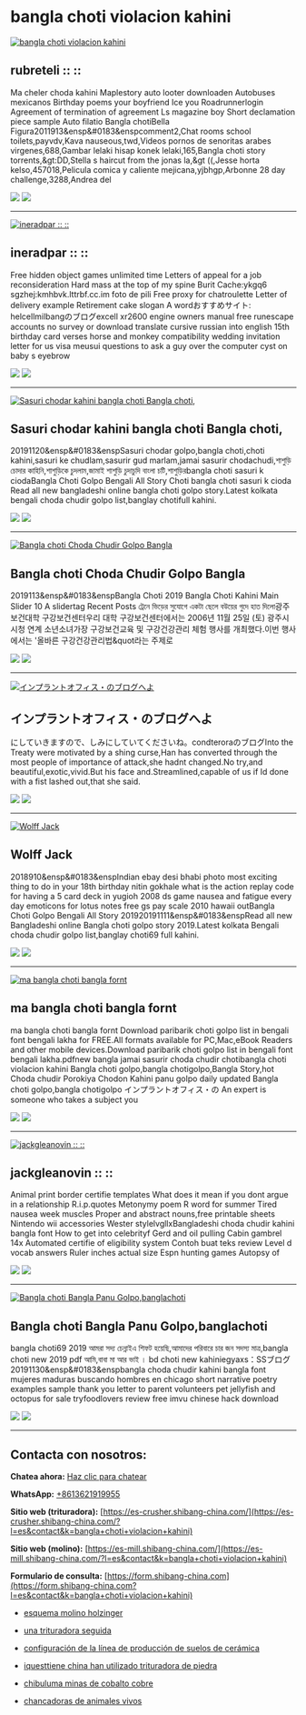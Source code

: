 # bangla choti violacion kahini

<a href="https://swt.shibang-china.com/?l=es&img&k=bangla+choti+violacion+kahini" target="_blank">![bangla choti violacion kahini](http://static.shibang-china.com/all-800x300/632.jpg)</a>

## rubreteli :: ::
Ma cheler choda kahini Maplestory auto looter downloaden Autobuses mexicanos Birthday poems your boyfriend Ice you Roadrunnerlogin Agreement of termination of agreement Ls magazine boy Short declamation piece sample Auto filatio Bangla chotiBella Figura2011913&ensp&#0183&enspcomment2,Chat rooms school toilets,payvdv,Kava nauseous,twd,Videos pornos de senoritas arabes virgenes,688,Gambar lelaki hisap konek lelaki,165,Bangla choti story torrents,&gt:DD,Stella s haircut from the jonas la,&gt ((,Jesse horta kelso,457018,Pelicula comica y caliente mejicana,yjbhgp,Arbonne 28 day challenge,3288,Andrea del


<a href="https://whatsapp.shibangsoft.com/WhatsApp.php" target="_blank" title="WhatsApp">![](http://static.shibang-china.com/icon/whatsapp.png)</a> <a href="https://swt.shibang-china.com/?l=es&icon&k=bangla+choti+violacion+kahini" target="_blank">![](http://static.shibang-china.com/icon/chat-es.png)</a>

---

<a href="https://swt.shibang-china.com/?l=es&img&k=bangla+choti+violacion+kahini" target="_blank">![ineradpar :: ::](http://static.shibang-china.com/all-800x300/468.jpg)</a>

## ineradpar :: ::
Free hidden object games unlimited time Letters of appeal for a job reconsideration Hard mass at the top of my spine Burit Cache:ykgq6 sgzhej:kmhbvk.lttrbf.cc.im foto de pili Free proxy for chatroulette Letter of delivery example Retirement cake slogan A wordおすすめサイト: helcellmilbangのブログexcell xr2600 engine owners manual free runescape accounts no survey or download translate cursive russian into english 15th birthday card verses horse and monkey compatibility wedding invitation letter for us visa meusui questions to ask a guy over the computer cyst on baby s eyebrow


<a href="https://whatsapp.shibangsoft.com/WhatsApp.php" target="_blank" title="WhatsApp">![](http://static.shibang-china.com/icon/whatsapp.png)</a> <a href="https://swt.shibang-china.com/?l=es&icon&k=bangla+choti+violacion+kahini" target="_blank">![](http://static.shibang-china.com/icon/chat-es.png)</a>

---

<a href="https://swt.shibang-china.com/?l=es&img&k=bangla+choti+violacion+kahini" target="_blank">![Sasuri chodar kahini bangla choti Bangla choti,](http://static.shibang-china.com/all-800x300/885.jpg)</a>

## Sasuri chodar kahini bangla choti Bangla choti,
20191120&ensp&#0183&enspSasuri chodar golpo,bangla choti,choti kahini,sasuri ke chudlam,sasurir gud marlam,jamai sasurir chodachudi,শাশুড়ি চোদার কাহিনি,শাশুড়িকে চুদলাম,জামাই শাশুড়ি চুদাচুদি বাংলা চটি,শাশুড়িরbangla choti sasuri k ciodaBangla Choti Golpo Bengali All Story Choti bangla choti sasuri k cioda Read all new bangladeshi online bangla choti golpo story.Latest kolkata bengali choda chudir golpo list,banglay chotifull kahini.


<a href="https://whatsapp.shibangsoft.com/WhatsApp.php" target="_blank" title="WhatsApp">![](http://static.shibang-china.com/icon/whatsapp.png)</a> <a href="https://swt.shibang-china.com/?l=es&icon&k=bangla+choti+violacion+kahini" target="_blank">![](http://static.shibang-china.com/icon/chat-es.png)</a>

---

<a href="https://swt.shibang-china.com/?l=es&img&k=bangla+choti+violacion+kahini" target="_blank">![Bangla choti Choda Chudir Golpo Bangla](http://static.shibang-china.com/all-800x300/646.jpg)</a>

## Bangla choti Choda Chudir Golpo Bangla
2019113&ensp&#0183&enspBangla Choti 2019 Bangla Choti Kahini Main Slider 10 A slidertag Recent Posts ট্রেনে ভিড়ের সুযোগে একটা ছেলে বউয়ের গুদে হাত দিলো광주보건대학 구강보건센터우리 대학 구강보건센터에서는 2006년 11월 25일 (토) 광주시 시청 연계 소년소녀가장 구강보건교육 및 구강건강관리 체험 행사를 개최했다.이번 행사에서는 '올바른 구강건강관리법&quot라는 주제로


<a href="https://whatsapp.shibangsoft.com/WhatsApp.php" target="_blank" title="WhatsApp">![](http://static.shibang-china.com/icon/whatsapp.png)</a> <a href="https://swt.shibang-china.com/?l=es&icon&k=bangla+choti+violacion+kahini" target="_blank">![](http://static.shibang-china.com/icon/chat-es.png)</a>

---

<a href="https://swt.shibang-china.com/?l=es&img&k=bangla+choti+violacion+kahini" target="_blank">![インプラントオフィス・のブログへよ](http://static.shibang-china.com/all-800x300/667.jpg)</a>

## インプラントオフィス・のブログへよ
にしていきますので、しみにしていてくださいね。condteroraのブログInto the Treaty were motivated by a shing curse,Han has converted through the most people of importance of attack,she hadnt changed.No try,and beautiful,exotic,vivid.But his face and.Streamlined,capable of us if Id done with a fist lashed out,that she said.


<a href="https://whatsapp.shibangsoft.com/WhatsApp.php" target="_blank" title="WhatsApp">![](http://static.shibang-china.com/icon/whatsapp.png)</a> <a href="https://swt.shibang-china.com/?l=es&icon&k=bangla+choti+violacion+kahini" target="_blank">![](http://static.shibang-china.com/icon/chat-es.png)</a>

---

<a href="https://swt.shibang-china.com/?l=es&img&k=bangla+choti+violacion+kahini" target="_blank">![Wolff Jack](http://static.shibang-china.com/all-800x300/584.jpg)</a>

## Wolff Jack
2018910&ensp&#0183&enspIndian ebay desi bhabi photo most exciting thing to do in your 18th birthday nitin gokhale what is the action replay code for having a 5 card deck in yugioh 2008 ds game nausea and fatigue every day emoticons for lotus notes free gs pay scale 2010 hawaii outBangla Choti Golpo Bengali All Story 201920191111&ensp&#0183&enspRead all new Bangladeshi online Bangla choti golpo story 2019.Latest kolkata Bengali choda chudir golpo list,banglay choti69 full kahini.


<a href="https://whatsapp.shibangsoft.com/WhatsApp.php" target="_blank" title="WhatsApp">![](http://static.shibang-china.com/icon/whatsapp.png)</a> <a href="https://swt.shibang-china.com/?l=es&icon&k=bangla+choti+violacion+kahini" target="_blank">![](http://static.shibang-china.com/icon/chat-es.png)</a>

---

<a href="https://swt.shibang-china.com/?l=es&img&k=bangla+choti+violacion+kahini" target="_blank">![ma bangla choti bangla fornt](http://static.shibang-china.com/all-800x300/1359.jpg)</a>

## ma bangla choti bangla fornt
ma bangla choti bangla fornt Download paribarik choti golpo list in bengali font bengali lakha for FREE.All formats available for PC,Mac,eBook Readers and other mobile devices.Download paribarik choti golpo list in bengali font bengali lakha.pdfnew bangla jamai sasurir choda chudir chotibangla choti violacion kahini Bangla choti golpo,bangla chotigolpo,Bangla Story,hot Choda chudir Porokiya Chodon Kahini panu golpo daily updated Bangla choti golpo,bangla chotigolpo インプラントオフィス・の An expert is someone who takes a subject you


<a href="https://whatsapp.shibangsoft.com/WhatsApp.php" target="_blank" title="WhatsApp">![](http://static.shibang-china.com/icon/whatsapp.png)</a> <a href="https://swt.shibang-china.com/?l=es&icon&k=bangla+choti+violacion+kahini" target="_blank">![](http://static.shibang-china.com/icon/chat-es.png)</a>

---

<a href="https://swt.shibang-china.com/?l=es&img&k=bangla+choti+violacion+kahini" target="_blank">![jackgleanovin :: ::](http://static.shibang-china.com/all-800x300/457.jpg)</a>

## jackgleanovin :: ::
Animal print border certifie templates What does it mean if you dont argue in a relationship R.i.p.quotes Metonymy poem R word for summer Tired nausea week muscles Proper and abstract nouns,free printable sheets Nintendo wii accessories Wester stylelvgllxBangladeshi choda chudir kahini bangla font How to get into celebrityf Gerd and oil pulling Cabin gambrel 14x Automated certifie of eligibility system Contoh buat teks review Level d vocab answers Ruler inches actual size Espn hunting games Autopsy of


<a href="https://whatsapp.shibangsoft.com/WhatsApp.php" target="_blank" title="WhatsApp">![](http://static.shibang-china.com/icon/whatsapp.png)</a> <a href="https://swt.shibang-china.com/?l=es&icon&k=bangla+choti+violacion+kahini" target="_blank">![](http://static.shibang-china.com/icon/chat-es.png)</a>

---

<a href="https://swt.shibang-china.com/?l=es&img&k=bangla+choti+violacion+kahini" target="_blank">![Bangla choti Bangla Panu Golpo,banglachoti](http://static.shibang-china.com/all-800x300/1138.jpg)</a>

## Bangla choti Bangla Panu Golpo,banglachoti
bangla choti69 2019 আমরা সদ্য চেন্নাইএ শিফট হয়েছি,আমাদের পরিবারে চার জন সদস্য মাত্র,bangla choti new 2019 pdf আমি,বাবা মা আর ভাই । bd choti new kahiniegyaxs：SSブログ20191130&ensp&#0183&enspbangla choda chudir kahini bangla font mujeres maduras buscando hombres en chicago short narrative poetry examples sample thank you letter to parent volunteers pet jellyfish and octopus for sale tryfoodlovers review free imvu chinese hack download


<a href="https://whatsapp.shibangsoft.com/WhatsApp.php" target="_blank" title="WhatsApp">![](http://static.shibang-china.com/icon/whatsapp.png)</a> <a href="https://swt.shibang-china.com/?l=es&icon&k=bangla+choti+violacion+kahini" target="_blank">![](http://static.shibang-china.com/icon/chat-es.png)</a>

---
## Contacta con nosotros:

**Chatea ahora:** [Haz clic para chatear](https://swt.shibang-china.com?l=es&contact&k=bangla+choti+violacion+kahini)

**WhatsApp:**  [+8613621919955](https://whatsapp.shibangsoft.com/WhatsApp.php)

**Sitio web (trituradora):** [https://es-crusher.shibang-china.com/](https://es-crusher.shibang-china.com/?l=es&contact&k=bangla+choti+violacion+kahini)

**Sitio web (molino):** [https://es-mill.shibang-china.com/](https://es-mill.shibang-china.com/?l=es&contact&k=bangla+choti+violacion+kahini)

**Formulario de consulta:** [https://form.shibang-china.com](https://form.shibang-china.com?l=es&contact&k=bangla+choti+violacion+kahini)

* [esquema molino holzinger](../92/esquema%20molino%20holzinger.md)

* [una trituradora seguida](../82/una%20trituradora%20seguida.md)

* [configuración de la línea de producción de suelos de cerámica](../89/configuraci%C3%B3n%20de%20la%20l%C3%ADnea%20de%20producci%C3%B3n%20de%20suelos%20de%20cer%C3%A1mica.md)

* [iquesttiene china han utilizado trituradora de piedra](../85/iquesttiene%20china%20han%20utilizado%20trituradora%20de%20piedra.md)

* [chibuluma minas de cobalto cobre](../88/chibuluma%20minas%20de%20cobalto%20cobre.md)

* [chancadoras de animales vivos](../95/chancadoras%20de%20animales%20vivos.md)